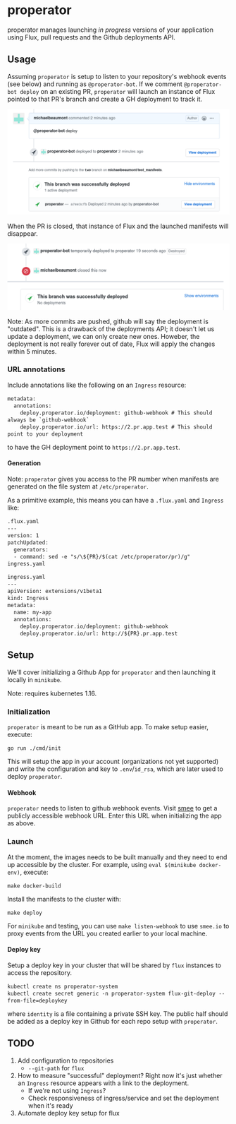 # properator

properator manages launching _in progress_ versions of your application using Flux,
pull requests and the Github deployments API.

## Usage

Assuming `properator` is setup to listen to your repository's webhook events
(see below) and running as `@properator-bot`.
If we comment `@properator-bot deploy` on an existing PR, `properator` will launch
an instance of Flux
pointed to that PR's branch and create a GH deployment to track it.

<img src="docs/usage.png" width="600" alt="Usage">

When the PR is closed, that instance of Flux and the launched manifests will disappear.

<img src="docs/closed.png" width="600" alt="Drop">

Note: As more commits are pushed, github will say the deployment is "outdated".
This is a drawback of the deployments API; it doesn't let us update a
deployment, we can only create new ones.
Howeber, the deployment is not really forever out of date, Flux will apply the changes within 5
minutes.

### URL annotations

Include annotations like the following on an `Ingress` resource:

```
metadata:
  annotations:
    deploy.properator.io/deployment: github-webhook # This should always be `github-webhook`
    deploy.properator.io/url: https://2.pr.app.test # This should point to your deployment
```

to have the GH deployment point to `https://2.pr.app.test`.

#### Generation

Note: `properator` gives you access to the PR number
when manifests are generated on the file system at `/etc/properator`.

As a primitive example, this means you can have a `.flux.yaml` and `Ingress` like:

```
.flux.yaml
---
version: 1
patchUpdated:
  generators:
  - command: sed -e "s/\${PR}/$(cat /etc/properator/pr)/g" ingress.yaml
```

```
ingress.yaml
---
apiVersion: extensions/v1beta1
kind: Ingress
metadata:
  name: my-app
  annotations:
    deploy.properator.io/deployment: github-webhook
    deploy.properator.io/url: http://${PR}.pr.app.test
```

## Setup

We'll cover initializing a Github App for `properator` and then launching it
locally in `minikube`.

Note: requires kubernetes 1.16.

### Initialization

`properator` is meant to be run as a GitHub app. To make setup easier, execute:

```
go run ./cmd/init
```

This will setup the app in your account (organizations not yet supported) and write
the configuration and key to `.env`/`id_rsa`, which are later used to deploy `properator`.

#### Webhook

`properator` needs to listen to github webhook events. Visit
[smee](https://smee.io/) to get a publicly accessible webhook URL.
Enter this URL when initializing the app as above.

### Launch

At the moment, the images needs to be built manually and they need to end up
accessible by the cluster. For example, using `eval $(minikube docker-env)`,
execute:

```
make docker-build
```

Install the manifests to the cluster with:

```
make deploy
```

For `minikube` and testing, you can use `make listen-webhook` to use `smee.io`
to proxy events from the URL you created earlier to your local machine.

#### Deploy key

Setup a deploy key in your cluster that will be shared by `flux` instances to access the repository.

```
kubectl create ns properator-system
kubectl create secret generic -n properator-system flux-git-deploy --from-file=deploykey
```

where `identity` is a file containing a private SSH key. The public half should
be added as a deploy key in Github for each repo setup with `properator`.

## TODO

1. Add configuration to repositories
   - `--git-path` for `flux`
1. How to measure "successful" deployment?
   Right now it's just whether an `Ingress` resource appears with a link to the
   deployment.
   - If we're not using `Ingress`?
   - Check responsiveness of ingress/service and set the deployment when it's
     ready
1. Automate deploy key setup for flux
